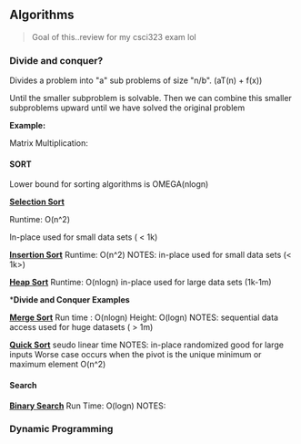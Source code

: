 ## Algorithms 

> Goal of this..review for my csci323 exam lol

### Divide and conquer?

Divides a problem into "a" sub problems of size "n/b". 
    (aT(n) + f(x))

Until the smaller subproblem is solvable. Then we can combine this smaller subproblems upward until we have solved the original problem

**Example:**

Matrix Multiplication: 


#### SORT

Lower bound for sorting algorithms is OMEGA(nlogn)

[__Selection Sort__]()

Runtime: O(n^2)

In-place
used for small data sets ( < 1k)

[__Insertion Sort__]()
Runtime: O(n^2)
NOTES: 
in-place 
used for small data sets (< 1k>)

[__Heap Sort__]()
Runtime: O(nlogn)
in-place
used for large data sets (1k-1m)


***Divide and Conquer Examples** 

[__Merge Sort__](/python/Algorithms/MergeSort.py)
Run time : O(nlogn)
Height: O(logn)
NOTES:
sequential data access
used for huge datasets ( > 1m)

[__Quick Sort__]()
seudo linear time
NOTES:
in-place
randomized 
good for large inputs
Worse case occurs when the pivot is the unique minimum or maximum element
O(n^2)


#### Search 

[__Binary Search__](/python/Algorithms/MergeSort.py)
Run Time:
O(logn)
NOTES:




### Dynamic Programming





        





    


